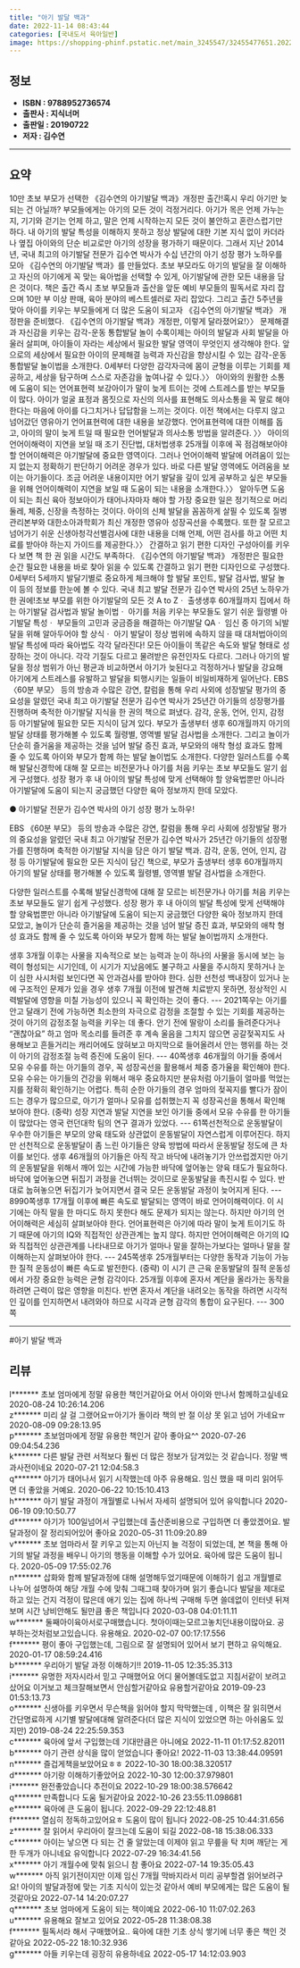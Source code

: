 ```yaml
---
title: "아기 발달 백과"
date: 2022-11-14 08:43:44
categories: [국내도서 육아일반]
image: https://shopping-phinf.pstatic.net/main_3245547/32455477651.20221019105219.jpg
---
```


## **정보**

- **ISBN : 9788952736574**
- **출판사 : 지식너머**
- **출판일 : 20190722**
- **저자 : 김수연**

------



## **요약**

10만 초보 부모가 선택한 《김수연의 아기발달 백과》개정판 출간!혹시 우리 아기만 늦되는 건 아닐까? 부모들에게는 아기의 모든 것이 걱정거리다. 아기가 목은 언제 가누는지, 기기와 걷기는 언제 하고, 말은 언제 시작하는지 모든 것이 불안하고 혼란스럽기만 하다. 내 아기의 발달 특성을 이해하지 못하고 정상 발달에 대한 기본 지식 없이 카더라나 옆집 아이와의 단순 비교로만 아기의 성장을 평가하기 때문이다. 그래서 지난 2014년, 국내 최고의 아기발달 전문가 김수연 박사가 수십 년간의 아기 성장 평가 노하우를 모아 《김수연의 아기발달 백과》를 만들었다. 초보 부모라도 아기의 발달을 잘 이해하고 자신의 아기에게 꼭 맞는 육아법을 선택할 수 있게, 아기발달에 관한 모든 내용을 담은 것이다. 책은 출간 즉시 초보 부모들과 출산을 앞둔 예비 부모들의 필독서로 자리 잡으며 10만 부 이상 판매, 육아 분야의 베스트셀러로 자리 잡았다. 그리고 출간 5주년을 맞아 아이를 키우는 부모들에게 더 많은 도움이 되고자 《김수연의 아기발달 백과》 개정판을 준비했다. 《김수연의 아기발달 백과》개정판, 이렇게 달라졌어요!〉〉 문제해결과 자신감을 키우는 감각-운동 통합발달 놀이 수록이제는 아이의 발달과 사회 발달을 아울러 살피며, 아이들이 자라는 세상에서 필요한 발달 영역이 무엇인지 생각해야 한다. 앞으로의 세상에서 필요한 아이의 문제해결 능력과 자신감을 향상시킬 수 있는 감각-운동 통합발달 놀이법을 소개한다. 0세부터 다양한 감각자극에 몸이 균형을 이루는 기회를 제공하고, 세상을 탐구하며 스스로 자존감을 높여나갈 수 있다.〉〉 아이와의 원활한 소통에 도움이 되는 언어표현력 보강아이가 말이 늦게 트이는 것에 스트레스를 받는 부모들이 많다. 아이가 얼굴 표정과 몸짓으로 자신의 의사를 표현해도 의사소통을 꼭 말로 해야 한다는 마음에 아이를 다그치거나 답답함을 느끼는 것이다. 이전 책에서는 다루지 않고 넘어갔던 영유아기 언어표현력에 대한 내용을 보강했다. 언어표현력에 대한 이해를 돕고, 아이의 말이 늦게 트일 때 필요한 언어발달과 의사소통 방법을 알려준다. 〉〉 아이의 언어이해력이 지연을 보일 때 조기 진단법, 대처법생후 25개월 이후에 꼭 점검해보아야 할 언어이해력은 아기발달에 중요한 영역이다. 그러나 언어이해력 발달에 어려움이 있는지 없는지 정확하기 판단하기 어려운 경우가 있다. 바로 다른 발달 영역에도 어려움을 보이는 아기들이다. 조금 어려운 내용이지만 어기 발달을 깊이 있게 공부하고 싶은 부모들을 위해 언어이해력이 지연을 보일 때 도움이 되는 내용을 소개한다.〉〉 알아두면 도움이 되는 최신 육아 정보아이가 태어나자마자 해야 할 가장 중요한 일은 정기적으로 머리둘레, 체중, 신장을 측정하는 것이다. 아이의 신체 발달을 꼼꼼하게 살필 수 있도록 질병관리본부와 대한소아과학회가 최신 개정한 영유아 성장곡선을 수록했다. 또한 잘 모르고 넘어가기 쉬운 신생아청각선별검사에 대한 내용을 더해 언제, 어떤 검사를 하고 어떤 치료를 받아야 하는지 가이드를 제공한다.〉〉 간결하고 읽기 편한 디자인 구성아이를 키우다 보면 책 한 권 읽을 시간도 부족하다. 《김수연의 아기발달 백과》 개정판은 필요한 순간 필요한 내용을 바로 찾아 읽을 수 있도록 간결하고 읽기 편한 디자인으로 구성했다. 0세부터 5세까지 발달기별로 중요하게 체크해야 할 발달 포인트, 발달 검사법, 발달 놀이 등의 정보를 한눈에 볼 수 있다. 국내 최고 발달 전문가 김수연 박사의 25년 노하우가 한 권에!초보 부모를 위한 아기발달의 모든 것 A to Zㆍ 출생생후 60개월까지 집에서 하는 아기발달 검사법과 발달 놀이법ㆍ 아기를 처음 키우는 부모들도 알기 쉬운 월령별 아기발달 특성ㆍ 부모들의 고민과 궁금증을 해결하는 아기발달 QAㆍ 임신 중 아기의 뇌발달을 위해 알아두어야 할 상식ㆍ 아기 발달이 정상 범위에 속하지 않을 때 대처법아이의 발달 특성에 따라 육아법도 각각 달라진다! 모든 아이들이 똑같은 속도와 발달 형태로 성장하는 것이 아니다. 각각 기질도 다르고 물려받은 유전인자도 다르다. 그러나 아기의 발달을 정상 범위가 아닌 평균과 비교하면서 아기가 늦된다고 걱정하거나 발달을 강요해 아기에게 스트레스를 유발하고 발달을 퇴행시키는 일들이 비일비재하게 일어난다. EBS 〈60분 부모〉 등의 방송과 수많은 강연, 칼럼을 통해 우리 사외에 성장발달 평가의 중요성을 알렸던 국내 최고 아기발달 전문가 김수연 박사가 25년간 아기들의 성장평가를 진행하며 축적한 아기발달 지식을 한 권의 책으로 펴냈다. 감각, 운동, 언어, 인지, 감정 등 아기발달에 필요한 모든 지식이 담겨 있다. 부모가 출생부터 생후 60개월까지 아기의 발달 상태를 평가해볼 수 있도록 월령별, 영역별 발달 검사법을 소개한다. 그리고 놀이가 단순히 즐거움을 제공하는 것을 넘어 발달 증진 효과, 부모와의 애착 형성 효과도 함께 줄 수 있도록 아이와 부모가 함께 하는 발달 놀이법도 소개한다. 다양한 일러스트를 수록해 발달신경학에 대해 잘 모르는 비전문가나 아기를 처음 키우는 초보 부모들도 알기 쉽게 구성했다. 성장 평가 후 내 아이의 발달 특성에 맞게 선택해야 할 양육법뿐만 아니라 아기발달에 도움이 되는지 궁금했던 다양한 육아 정보까지 한데 모았다.

● 아기발달 전문가 김수연 박사의 아기 성장 평가 노하우!

EBS 《60분 부모》 등의 방송과 수많은 강연, 칼럼을 통해 우리 사회에 성장발달 평가의 중요성을 알렸던 국내 최고 아기발달 전문가 김수연 박사가 25년간 아기들의 성장평가를 진행하며 축적한 아기발달 지식을 담은 아기 발달 백과. 감각, 운동, 언어, 인지, 감정 등 아기발달에 필요한 모든 지식이 담긴 책으로, 부모가 출생부터 생후 60개월까지 아기의 발달 상태를 평가해볼 수 있도록 월령별, 영역별 발달 검사법을 소개한다.

다양한 일러스트를 수록해 발달신경학에 대해 잘 모르는 비전문가나 아기를 처음 키우는 초보 부모들도 알기 쉽게 구성했다. 성장 평가 후 내 아이의 발달 특성에 맞게 선택해야 할 양육법뿐만 아니라 아기발달에 도움이 되는지 궁금했던 다양한 육아 정보까지 한데 모았고, 놀이가 단순히 즐거움을 제공하는 것을 넘어 발달 증진 효과, 부모와의 애착 형성 효과도 함께 줄 수 있도록 아이와 부모가 함께 하는 발달 놀이법까지 소개한다.

생후 3개월 이후는 사물을 지속적으로 보는 능력과 눈이 하나의 사물을 동시에 보는 능력이 형성되는 시기인데, 이 시기가 지났음에도 불구하고 사물을 주시하지 못하거나 눈이 심한 사시처럼 보인다면 꼭 안과검사를 받아야 한다. 심한 선천성 백내장이 있거나 눈에 구조적인 문제가 있을 경우 생후 7개월 이전에 발견해 치료받지 못하면, 정상적인 시력발달에 영향을 미칠 가능성이 있으니 꼭 확인하는 것이 좋다. --- 2021쪽우는 아기를 안고 달래기 전에 가능하면 최소한의 자극으로 감정을 조절할 수 있는 기회를 제공하는 것이 아기의 감정조절 능력을 키우는 데 좋다. 안기 전에 딸랑이 소리를 들려준다거나 “괜찮아요” 하고 엄마 목소리를 들려준 후 계속 울음을 그치지 않으면 공갈젖꼭지도 사용해보고 흔들거리는 캐리어에도 앉혀보고 마지막으로 들어올려서 안는 행위를 하는 것이 아기의 감정조절 능력 증진에 도움이 된다. --- 40쪽생후 46개월의 아기들 중에서 모유 수유를 하는 아기들의 경우, 꼭 성장곡선을 활용해서 체중 증가율을 확인해야 한다. 모유 수유는 아기들의 건강을 위해서 매우 중요하지만 분유처럼 아기들이 얼마를 먹었는지를 정확히 확인하기는 어렵다. 특히 순한 아기들의 경우 엄마의 젖꼭지를 빨다가 잠이 드는 경우가 많으므로, 아기가 얼마나 모유를 섭취했는지 꼭 성장곡선을 통해서 확인해보아야 한다. (중략) 성장 지연과 발달 지연을 보인 아기들 중에서 모유 수유를 한 아기들이 많았다는 영국 런던대학 팀의 연구 결과가 있었다. --- 61쪽선천적으로 운동발달이 우수한 아기들은 부모의 양육 태도와 상관없이 운동발달이 자연스럽게 이루어진다. 하지만 선천적으로 운동발달이 좀 느린 아기들은 양육 방법에 따라서 운동발달 정도에 큰 차이를 보인다. 생후 46개월의 아기들은 아직 작고 바닥에 내려놓기가 안쓰럽겠지만 아기의 운동발달을 위해서 깨어 있는 시간에 가능한 바닥에 엎어놓는 양육 태도가 필요하다. 바닥에 엎어놓으면 뒤집기 과정을 건너뛰는 것이므로 운동발달을 촉진시킬 수 있다. 반대로 눕혀놓으면 뒤집기가 늦어지면서 결국 모든 운동발달 과정이 늦어지게 된다. --- 8990쪽생후 17개월 이후에 빠른 속도로 발달되는 영역이 바로 언어이해력이다. 이 시기에는 아직 말을 한 마디도 하지 못한다 해도 문제가 되지는 않는다. 하지만 아기의 언어이해력은 세심히 살펴보아야 한다. 언어표현력은 아기에 따라 말이 늦게 트이기도 하기 때문에 아기의 IQ와 직접적인 상관관계는 높지 않다. 하지만 언어이해력은 아기의 IQ와 직접적인 상관관계를 나타내므로 아기가 얼마나 말을 잘하는가보다는 얼마나 말을 잘 이해하는지 살펴보아야 한다. --- 245쪽생후 25개월부터는 다양한 동작과 기능이 가능한 질적 운동성이 빠른 속도로 발전한다. (중략) 이 시기 큰 근육 운동발달의 질적 운동성에서 가장 중요한 능력은 균형 감각이다. 25개월 이후에 혼자서 계단을 올라가는 동작을 하려면 근력이 많은 영향을 미친다. 반면 혼자서 계단을 내려오는 동작을 하려면 시각적인 깊이를 인지하면서 내려와야 하므로 시각과 균형 감각의 통합이 요구된다. --- 300쪽

------

#아기 발달 백과


## **리뷰** 

  l******* 초보 엄마에게 정말 유용한 책인거같아요
어서 아이와 만나서 함께하고싶네요 2020-08-24 10:26:14.206 <br/>  z******* 미리 살 걸 그랬어요ㅠ아기가 돌이라 책의 반 절 이상 못 읽고 넘어 가네요ㅠ 2020-08-09 09:28:13.95 <br/>  p******* 초보엄마에게 정말 유용한 책인거 같아 좋아요^^ 2020-07-26 09:04:54.236 <br/>  k******* 다른 발달 관련 서적보다 훨씬 더 많은 정보가 담겨있는 것 같습니다. 정말 백과사전이네요 2020-07-21 12:04:58.3 <br/>  q******* 아기가 태어나서 읽기 시작했는데 아주 유용해요. 임신 했을 때 미리 읽어두면 더 좋았을 거예요. 2020-06-22 10:15:10.413 <br/>  h******* 아기 발달 과정이 개월별로 나눠서 자세히 설명되어 있어 유익합니다 2020-06-19 09:10:50.77 <br/>  d******* 아기가 100일넘어서 구입했는데 출산준비용으로 구입하면 더 좋았겠어요. 발달과정이 잘 정리되어있어 좋아요 2020-05-31 11:09:20.89 <br/>  v******* 초보 엄마라서 잘 키우고 있는지 아닌지 늘 걱정이 되었는데,
본 책을 통해 아기의 발달 과정을 배우니 아기의 행동을 이해할 수가 있어요. 육아에 많은 도움이 됩니다. 2020-05-09 17:55:02.76 <br/>  n******* 삽화와 함께 발달과정에 대해 설명해두었기때문에 이해하기 쉽고
개월별로 나누어 설명하여 해당 개월 수에 맞춰 그때그때 찾아가며 읽기 좋습니다
발달을 제대로 하고 있는 건지 걱정이 많은데 애기 있는 집에 하나씩 구매해 두면 쓸데없이 인터넷 뒤져보며 시간 낭비안해도 될만큼 좋은 책입니다 2020-03-08 04:01:11.11 <br/>  w******* 둘째아이육아서로구매했습니다.
첫아이때는모르고놓치던내용이많아요.
공부하는것처럼보고있습니다.
유용해요. 2020-02-07 00:17:17.556 <br/>  f******* 평이 좋아 구입했는데, 그림으로 잘 설명되어 있어서 보기
편하고 유익해요. 2020-01-17 08:59:24.416 <br/>  b******* 우리아기 발달 과정 이해하기!! 2019-11-05 12:35:35.313 <br/>  i******* 유명한 저자시라서 믿고 구매했어요 어디 물어볼데도없고 지침서같이 보려고샀어요 이거보고 체크잘해보면서 안심할거같아요 유용할거같아요 2019-09-23 01:53:13.73 <br/>  o******* 신생아를 키우면서 무슨책을 읽어야 할지 막막했는데 , 이책은 잘 읽히면서 간단명료하게 시기별 발달에대해 알려준다(더 많은 지식이 있었으면 하는 아쉬움도 있지만) 2019-08-24 22:25:59.353 <br/>  c******* 육아에 앞서 구입했는데 기대만큼은 아니에요 2022-11-11 01:17:52.82011 <br/>  b******* 아기 관련 상식을 많이 얻었습니다 좋아요! 2022-11-03 13:38:44.09591 <br/>  n******* 즐겁게책을보았어요ㅎㅎ 2022-10-30 18:00:38.320517 <br/>  d******* 아기랑 이해하기좋았어요 2022-10-30 12:00:37.979801 <br/>  i******* 완전좋았습니다 추전이요 2022-10-29 18:00:38.576642 <br/>  q******* 만족합니다 도움 될거같아요 2022-10-26 23:55:11.098681 <br/>  e******* 육아에 큰 도움이 됩니다. 2022-09-29 22:12:48.81 <br/>  f******* 열심히 정독하고있어요ㅎ 도움이 많이 됩니다 2022-08-25 10:44:31.656 <br/>  z******* 잘 읽어서 우리아이 잘크는데 도움이 되길 2022-08-18 15:38:06.333 <br/>  c******* 아이는 낳으면 다 되는 건 줄 알았는데 이제야 읽고 무릎을 탁 치며 깨닫는 게 한 두개가 아니네요 유익합니다 2022-07-29 16:34:41.56 <br/>  x******* 아기 개월수에 맞춰 읽으니 참 좋아요 2022-07-14 19:35:05.43 <br/>  w******* 아직 읽기전이지만
이제 임신 7개월 막바지라서
미리 공부할겸 읽어보려구요!
아이의 발달과정에 맞는 기초 지식이 있는것 같아서
예비 부모에게는 많은 도움이 될것같아요 2022-07-14 14:20:07.27 <br/>  q******* 초보 엄마에게 도움이 되는 책이예요 2022-06-10 11:07:02.263 <br/>  u******* 유용해요 잘보고 있어요 2022-05-28 11:38:08.38 <br/>  f******* 필독서라 해서 구매했어요.. 육아에 대한 기초 상식 쌓기에 너무 좋은 책인 것 같아요 2022-05-22 18:10:32.936 <br/>  g******* 아들 키우는데 굉장히 유용하네요 2022-05-17 14:12:03.903 <br/>